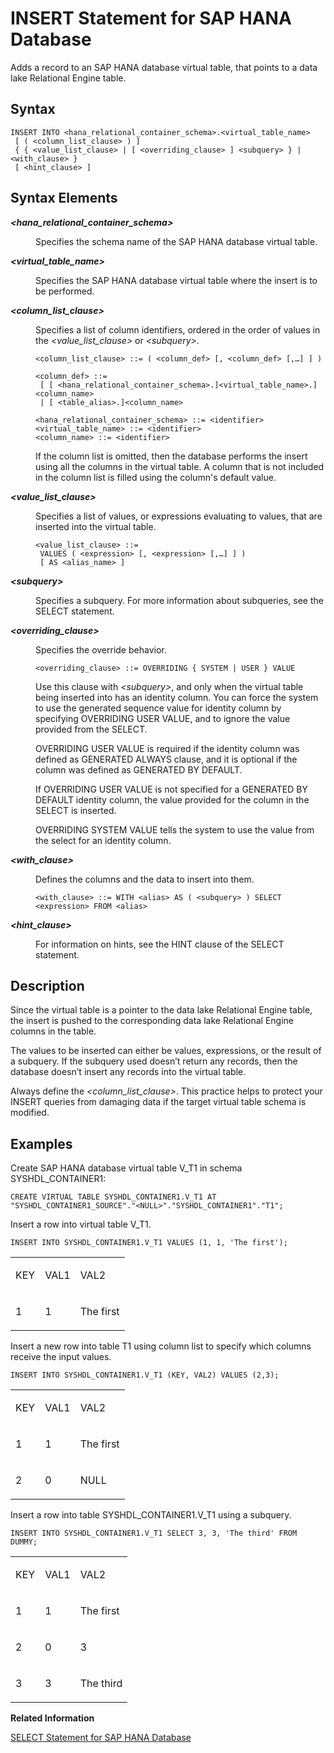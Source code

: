 <!-- loio2d0b4489ceb34918a8c3c4435099913b -->

# INSERT Statement for SAP HANA Database

Adds a record to an SAP HANA database virtual table, that points to a data lake Relational Engine table.



<a name="loio2d0b4489ceb34918a8c3c4435099913b__sql_insert_1sql_insert_syntax"/>

## Syntax

```
INSERT INTO <hana_relational_container_schema>.<virtual_table_name>
 [ ( <column_list_clause> ) ]
 { { <value_list_clause> | [ <overriding_clause> ] <subquery> } | <with_clause> }
 [ <hint_clause> ]
```



<a name="loio2d0b4489ceb34918a8c3c4435099913b__sql_insert_1sql_insert_syntax_elements2"/>

## Syntax Elements


<dl>
<dt><b>

*<hana\_relational\_container\_schema\>*

</b></dt>
<dd>

Specifies the schema name of the SAP HANA database virtual table.



</dd><dt><b>

*<virtual\_table\_name\>*

</b></dt>
<dd>

Specifies the SAP HANA database virtual table where the insert is to be performed.



</dd><dt><b>

*<column\_list\_clause\>*

</b></dt>
<dd>

Specifies a list of column identifiers, ordered in the order of values in the *<value\_list\_clause\>* or *<subquery\>*.

```
<column_list_clause> ::= ( <column_def> [, <column_def> [,…] ] )           

<column_def> ::= 
 [ [ <hana_relational_container_schema>.]<virtual_table_name>.]<column_name>
 | [ <table_alias>.]<column_name>

<hana_relational_container_schema> ::= <identifier>
<virtual_table_name> ::= <identifier>
<column_name> ::= <identifier>

```

If the column list is omitted, then the database performs the insert using all the columns in the virtual table. A column that is not included in the column list is filled using the column's default value.



</dd><dt><b>

*<value\_list\_clause\>*

</b></dt>
<dd>

Specifies a list of values, or expressions evaluating to values, that are inserted into the virtual table.

```
<value_list_clause> ::=
 VALUES ( <expression> [, <expression> [,…] ] )
 [ AS <alias_name> ]
```



</dd><dt><b>

*<subquery\>*

</b></dt>
<dd>

Specifies a subquery. For more information about subqueries, see the SELECT statement.



</dd><dt><b>

*<overriding\_clause\>*

</b></dt>
<dd>

Specifies the override behavior.

```
<overriding_clause> ::= OVERRIDING { SYSTEM | USER } VALUE
```

Use this clause with *<subquery\>*, and only when the virtual table being inserted into has an identity column. You can force the system to use the generated sequence value for identity column by specifying OVERRIDING USER VALUE, and to ignore the value provided from the SELECT.

OVERRIDING USER VALUE is required if the identity column was defined as GENERATED ALWAYS clause, and it is optional if the column was defined as GENERATED BY DEFAULT.

If OVERRIDING USER VALUE is not specified for a GENERATED BY DEFAULT identity column, the value provided for the column in the SELECT is inserted.

OVERRIDING SYSTEM VALUE tells the system to use the value from the select for an identity column.



</dd><dt><b>

*<with\_clause\>*

</b></dt>
<dd>

Defines the columns and the data to insert into them.

```
<with_clause> ::= WITH <alias> AS ( <subquery> ) SELECT <expression> FROM <alias>
```



</dd><dt><b>

*<hint\_clause\>*

</b></dt>
<dd>

For information on hints, see the HINT clause of the SELECT statement.



</dd>
</dl>



<a name="loio2d0b4489ceb34918a8c3c4435099913b__sql_insert_1sql_insert_description"/>

## Description

Since the virtual table is a pointer to the data lake Relational Engine table, the insert is pushed to the corresponding data lake Relational Engine columns in the table.

The values to be inserted can either be values, expressions, or the result of a subquery. If the subquery used doesn’t return any records, then the database doesn’t insert any records into the virtual table.

Always define the *<column\_list\_clause\>*. This practice helps to protect your INSERT queries from damaging data if the target virtual table schema is modified.



<a name="loio2d0b4489ceb34918a8c3c4435099913b__sql_insert_1sql_insert_examples"/>

## Examples

Create SAP HANA database virtual table V\_T1 in schema SYSHDL\_CONTAINER1:

```
CREATE VIRTUAL TABLE SYSHDL_CONTAINER1.V_T1 AT "SYSHDL_CONTAINER1_SOURCE"."<NULL>"."SYSHDL_CONTAINER1"."T1";
```

Insert a row into virtual table V\_T1.

```
INSERT INTO SYSHDL_CONTAINER1.V_T1 VALUES (1, 1, 'The first');
```


<table>
<tr>
<td valign="top">

KEY

</td>
<td valign="top">

VAL1

</td>
<td valign="top">

VAL2

</td>
</tr>
<tr>
<td valign="top">

1

</td>
<td valign="top">

1

</td>
<td valign="top">

The first

</td>
</tr>
</table>

Insert a new row into table T1 using column list to specify which columns receive the input values.

```
INSERT INTO SYSHDL_CONTAINER1.V_T1 (KEY, VAL2) VALUES (2,3);
```


<table>
<tr>
<td valign="top">

KEY

</td>
<td valign="top">

VAL1

</td>
<td valign="top">

VAL2

</td>
</tr>
<tr>
<td valign="top">

1

</td>
<td valign="top">

1

</td>
<td valign="top">

The first

</td>
</tr>
<tr>
<td valign="top">

2

</td>
<td valign="top">

0

</td>
<td valign="top">

NULL

</td>
</tr>
</table>

Insert a row into table SYSHDL\_CONTAINER1.V\_T1 using a subquery.

```
INSERT INTO SYSHDL_CONTAINER1.V_T1 SELECT 3, 3, 'The third' FROM DUMMY;
```


<table>
<tr>
<td valign="top">

KEY

</td>
<td valign="top">

VAL1

</td>
<td valign="top">

VAL2

</td>
</tr>
<tr>
<td valign="top">

1

</td>
<td valign="top">

1

</td>
<td valign="top">

The first

</td>
</tr>
<tr>
<td valign="top">

2

</td>
<td valign="top">

0

</td>
<td valign="top">

3

</td>
</tr>
<tr>
<td valign="top">

3

</td>
<td valign="top">

3

</td>
<td valign="top">

The third

</td>
</tr>
</table>

**Related Information**  


[SELECT Statement for SAP HANA Database](select-statement-for-sap-hana-database-68b8472.md "Queries data from the SAP HANA database.")


